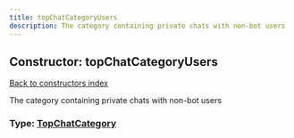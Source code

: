 ```yaml
---
title: topChatCategoryUsers
description: The category containing private chats with non-bot users
---
```

## Constructor: topChatCategoryUsers  
[Back to constructors index](index.md)



The category containing private chats with non-bot users




### Type: [TopChatCategory](../types/TopChatCategory.md)


